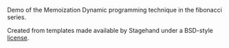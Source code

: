 Demo of the Memoization Dynamic programming technique in the fibonacci series.

Created from templates made available by Stagehand under a BSD-style
[license](https://github.com/dart-lang/stagehand/blob/master/LICENSE).
